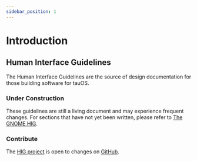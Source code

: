 ```yaml
---
sidebar_position: 1
---
```


# Introduction

## Human Interface Guidelines

The Human Interface Guidelines are the source of design documentation for those building software for tauOS.

### Under Construction

These guidelines are still a living document and may experience frequent changes. For sections that have not yet been written, please refer to [The GNOME HIG](https://developer.gnome.org/hig).

### Contribute

The [HIG project](https://github.com/tau-OS/devdocs/tree/main/docs/hig) is open to changes on [GitHub](https://github.com/tau-OS).
